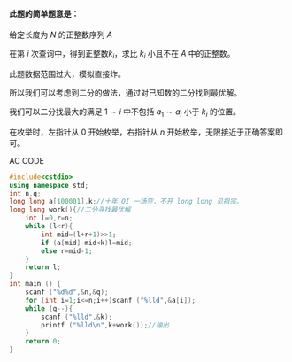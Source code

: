 #### 此题的简单题意是：

给定长度为 $N$ 的正整数序列  $A$

在第 $i$ 次查询中，得到正整数$k_{i}$，求比 $k_{i}$ 小且不在 $A$  中的正整数。

此题数据范围过大，模拟直接炸。

所以我们可以考虑到二分的做法，通过对已知数的二分找到最优解。

我们可以二分找最大的满足 $1 \sim i$ 中不包括 $a_{1} \sim a_{i}$ 小于 $k_{i}$ 的位置。

在枚举时，左指针从 0 开始枚举，右指针从 $n$ 开始枚举，无限接近于正确答案即可。

AC CODE

```cpp
#include<cstdio>
using namespace std;
int n,q;
long long a[100001],k;//十年 OI 一场空，不开 long long 见祖宗。
long long work(){//二分寻找最优解
	int l=0,r=n;
	while (l<r){
		int mid=(l+r+1)>>1;
		if (a[mid]-mid<k)l=mid;
		else r=mid-1;
	}
	return l;
}
int main () {
    scanf ("%d%d",&n,&q);
    for (int i=1;i<=n;i++)scanf ("%lld",&a[i]);
    while (q--){
    	scanf ("%lld",&k);
    	printf ("%lld\n",k+work());//输出
	}
    return 0;
}
```
